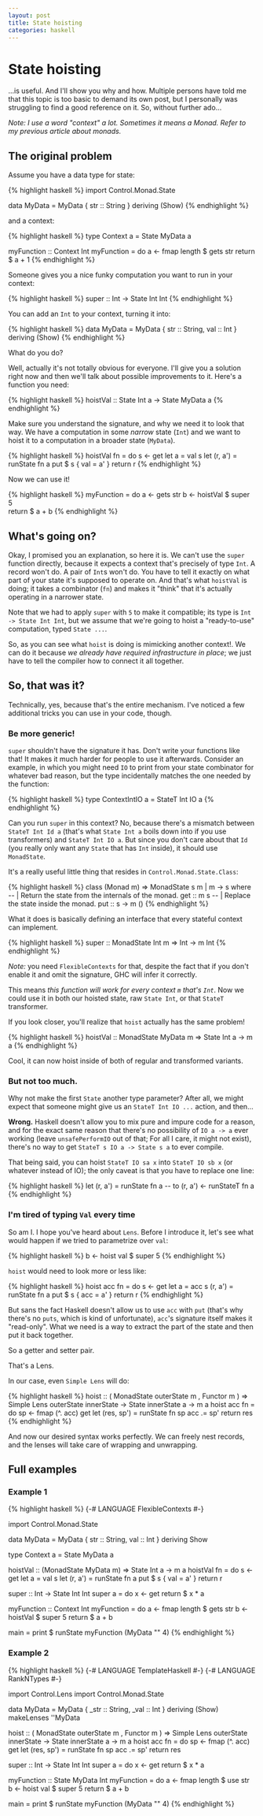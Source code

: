 ```yaml
---
layout: post
title: State hoisting
categories: haskell
---
```


# State hoisting

...is useful. And I'll show you why and how. Multiple persons have told me that this topic is too basic to demand its own post,
but I personally was struggling to find a good reference on it. So, without further ado...

*Note: I use a word "context" a lot. Sometimes it means a Monad. Refer to my previous article about monads.*

## The original problem

Assume you have a data type for state:

{% highlight haskell %}
import Control.Monad.State

data MyData = MyData { str :: String } deriving (Show)
{% endhighlight %}

and a context:

{% highlight haskell %}
type Context a = State MyData a

myFunction :: Context Int
myFunction = do
    a <- fmap length $ gets str
    return $ a + 1
{% endhighlight %}        

Someone gives you a nice funky computation you want to run in your context:

{% highlight haskell %}
super :: Int -> State Int Int
{% endhighlight %}    

You can add an `Int` to your context, turning it into:

{% highlight haskell %}
data MyData = MyData { str :: String, val :: Int } deriving (Show)
{% endhighlight %}

What do you do?

Well, actually it's not totally obvious for everyone. I'll give you a solution right now and then we'll
talk about possible improvements to it. Here's a function you need:

{% highlight haskell %}
hoistVal :: State Int a -> State MyData a
{% endhighlight %}

Make sure you understand the signature, and why we need it to look that way. We have a computation in some
*narrow* state (`Int`) and we want to hoist it to a computation in a broader state (`MyData`).

{% highlight haskell %}
hoistVal fn = do
    s <- get
    let a = val s
    let (r, a') = runState fn a
    put $ s { val = a' }
    return r
{% endhighlight %}

Now we can use it!

{% highlight haskell %}
myFunction = do
    a <- gets str
    b <- hoistVal $ super 5  
    return $ a + b
{% endhighlight %}

## What's going on?

Okay, I promised you an explanation, so here it is. We can't use the `super` function directly, because it expects a context
that's precisely of type `Int`. A record won't do. A pair of `Int`s won't do. You have to tell it exactly on what part of your state
it's supposed to operate on. And that's what `hoistVal` is doing; it takes a combinator (`fn`) and makes it "think" that it's actually
operating in a narrower state.

Note that we had to apply `super` with `5` to make it compatible; its type is `Int -> State Int Int`, but we assume that we're going to
hoist a "ready-to-use" computation, typed `State ...`.

So, as you can see what `hoist` is doing is mimicking another context!. We can do it because *we already have required infrastructure in place*;
we just have to tell the compiler how to connect it all together.

## So, that was it?

Technically, yes, because that's the entire mechanism. I've noticed a few additional tricks you can use in your code, though.

### Be more generic!

`super` shouldn't have the signature it has. Don't write your functions like that! It makes it much harder for people to use it afterwards.
Consider an example, in which you might need `IO` to print from your state combinator for whatever bad reason, but the type incidentally matches
the one needed by the function:

{% highlight haskell %}
type ContextIntIO a = StateT Int IO a
{% endhighlight %}

Can you run `super` in this context? No, because there's a mismatch between `StateT Int Id a` (that's what `State Int a` boils down into if you use transformers) and `StateT Int IO a`. But since you don't care about
that `Id` (you really only want any `State` that has `Int` inside), it should use `MonadState`.

It's a really useful little thing that resides in `Control.Monad.State.Class`:

{% highlight haskell %}
class (Monad m) => MonadState s m | m -> s where
    -- | Return the state from the internals of the monad.
    get :: m s
    -- | Replace the state inside the monad.
    put :: s -> m ()
{% endhighlight %}

What it does is basically defining an interface that every stateful context can implement.

{% highlight haskell %}
super :: MonadState Int m => Int -> m Int
{% endhighlight %}

*Note:* you need `FlexibleContexts` for that, despite the fact that if you don't enable it and omit the signature, GHC will infer it correctly.

This means *this function will work for every context `m` that's `Int`*. Now we could use it in both our hoisted state, raw `State Int`, or that `StateT` transformer.

If you look closer, you'll realize that `hoist` actually has the same problem!

{% highlight haskell %}
hoistVal :: MonadState MyData m => State Int a -> m a
{% endhighlight %}

Cool, it can now hoist inside of both of regular and transformed variants.

### But not too much.

Why not make the first `State` another type parameter? After all, we might expect that someone might give us an `StateT Int IO ...` action, and then...

**Wrong.** Haskell doesn't allow you to mix pure and impure code for a reason, and for the exact same reason that there's no possibility of `IO a -> a` ever working
(leave `unsafePerformIO` out of that; For all I care, it might not exist), there's no way to get `StateT s IO a -> State s a` to ever compile.

That being said, you can hoist `StateT IO sa x` into `StateT IO sb x` (or whatever instead of IO);
the only caveat is that you have to replace one line:

{% highlight haskell %}
let (r, a') = runState fn a
-- to
(r, a') <- runStateT fn a
{% endhighlight %}

### I'm tired of typing `Val` every time

So am I. I hope you've heard about `Lens`. Before I introduce it, let's see what would happen if we tried to parametrize over `val`:

{% highlight haskell %}
b <- hoist val $ super 5
{% endhighlight %}

`hoist` would need to look more or less like:

{% highlight haskell %}
hoist acc fn = do
    s <- get
    let a = acc s
    (r, a') = runState fn a
    put $ s { acc = a' }
    return r
{% endhighlight %}

But sans the fact Haskell doesn't allow us to use `acc` with `put` (that's why there's no `puts`, which is kind of unfortunate), `acc`'s signature itself makes
it "read-only". What we need is a way to extract the part of the state and then put it back together.

So a getter and setter pair.

That's a Lens.

In our case, even `Simple Lens` will do:

{% highlight haskell %}
hoist :: ( MonadState outerState m
         , Functor m ) => 
         Simple Lens outerState innerState -> 
         State innerState a ->
         m a
hoist acc fn = do
    sp <- fmap (^. acc) get 
    let (res, sp') = runState fn sp
    acc .= sp'
    return res
{% endhighlight %}

And now our desired syntax works perfectly. We can freely nest records, and the lenses will take care of wrapping and unwrapping.

## Full examples

### Example 1

{% highlight haskell %}
{-# LANGUAGE FlexibleContexts #-}

import Control.Monad.State

data MyData = MyData { str :: String, val :: Int } deriving Show

type Context a = State MyData a

hoistVal :: (MonadState MyData m) => State Int a -> m a
hoistVal fn = do
    s <- get
    let a = val s
    let (r, a') = runState fn a
    put $ s { val = a' }
    return r

super :: Int -> State Int Int 
super a = do
    x <- get
    return $ x * a

myFunction :: Context Int
myFunction = do
    a <- fmap length $ gets str
    b <- hoistVal $ super 5
    return $ a + b

main = print $ runState myFunction (MyData "" 4)
{% endhighlight %}

### Example 2

{% highlight haskell %}
{-# LANGUAGE TemplateHaskell #-}
{-# LANGUAGE RankNTypes #-}

import Control.Lens
import Control.Monad.State

data MyData = MyData { _str :: String, _val :: Int } deriving (Show)
makeLenses ''MyData 

hoist :: ( MonadState outerState m
         , Functor m ) => 
         Simple Lens outerState innerState -> 
         State innerState a ->
         m a
hoist acc fn = do
    sp <- fmap (^. acc) get 
    let (res, sp') = runState fn sp
    acc .= sp'
    return res

super :: Int -> State Int Int 
super a = do
    x <- get
    return $ x * a

myFunction :: State MyData Int
myFunction = do
    a <- fmap length $ use str
    b <- hoist val $ super 5
    return $ a + b

main = print $ runState myFunction (MyData "" 4)
{% endhighlight %}